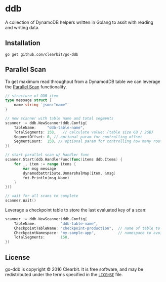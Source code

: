 # ddb

A collection of DynamoDB helpers written in Golang to assit with reading and writing data.

## Installation

```
go get github.com/clearbit/go-ddb
```

## Parallel Scan

To get maximum read throughput from a DynamodDB table we can leverage the [Parallel Scan](http://docs.aws.amazon.com/amazondynamodb/latest/developerguide/QueryAndScan.html#QueryAndScanParallelScan) functionality.

```go
// structure of DDB item
type message struct {
    name string `json:"name"`
}

// new scanner with table name and total segments
scanner := ddb.NewScanner(ddb.Config{
    TableName:     "ddb-table-name",
    TotalSegments: 150,   // calculate value: (table size GB / 2GB)
    SegmentOffset: 0, // optional param for controlling offset
    SegmentCount:  150, // optional param for controlling how many routines get created
})

// start parallel scan w/ handler func
scanner.Start(ddb.HandlerFunc(func(items ddb.Items) {
    for _, item := range items {
        var msg message
        dynamodbattribute.UnmarshalMap(item, &msg)
        fmt.Println(msg.Name)
    }
}))

// wait for all scans to complete
scanner.Wait()
```

Leverage a checkpoint table to store the last evaluated key of a scan:

```go
scanner := ddb.NewScanner(ddb.Config{
    TableName:           "ddb-table-name",
    CheckpointTableName: "checkpoint-production",  // name of table to store last evaluated keys
    CheckpointNamespace: "my-sample-app",          // namespace to avoid collisions with other scripts
    TotalSegments:       150,
})
```

## License

go-ddb is copyright © 2016 Clearbit. It is free software, and may
be redistributed under the terms specified in the [`LICENSE`] file.

[`LICENSE`]: /MIT-LICENSE
